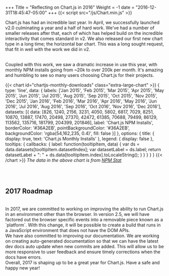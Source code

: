 +++
Title = "Reflecting on Chart.js in 2016"
Weight = -1
date = "2016-12-31T18:45:47-05:00"
+++
{{< script src="/js/Chart.min.js" >}}

Chart.js has had an incredible last year. In April, we successfully launched v2.0 culminating a year and a half of hard work. We've had a number of smaller releases after that, each of which has helped build on the incredible interactivity that comes standard in v2. We also released our first new chart type in a long time; the horizontal bar chart. This was a long sought request, that fit in well with the work we did in v2.

<br>
Coupled with this work, we saw a dramatic increase in use this year, with monthly NPM installs going from ~20k to over 200k per month. It's amazing and humbling to see so many users choosing Chart.js for their projects.

{{< chart id="chartjs-monthly-downloads" class="extra-large-chart" >}}
{
    type: 'line',
    data: {
        labels: ['Jan 2015', 'Feb 2015', 'Mar 2015', 'Apr 2015', 'May 2015', 'Jun 2015', 'Jul 2015', 'Aug 2015', 'Sep 2015', 'Oct 2015', 'Nov 2015', 'Dec 2015', 'Jan 2016', 'Feb 2016', 'Mar 2016', 'Apr 2016', 'May 2016', 'Jun 2016', 'Jul 2016', 'Aug 2016', 'Sep 2016', 'Oct 2016', 'Nov 2016', 'Dec 2016'],
        datasets: [{
            data: [826, 1240, 2156, 3231, 4050, 5802, 6817, 7029, 8251, 10870, 13887, 17470, 20498, 27370, 42472, 61385, 70688, 79499, 86129, 113562, 135716, 181799, 204399, 201846],
            label: 'Chart.js NPM Installs',
            borderColor: '#36A2EB',
            pointBackgroundColor: '#36A2EB',
            backgroundColor: 'rgba(54,162,235, 0.4)',
            fill: false
        }]
    },
    options: {
        title: {
            display: true,
            text: 'Chart.js Monthly Installs'
        },
        legend: {
            display: false
        },
        tooltips: {
            callbacks: {
                label: function(tooltipItem, data) {
                    var ds = data.datasets[tooltipItem.datasetIndex];
                    var datasetLabel = ds.label;
                    return datasetLabel + ": " + ds.data[tooltipItem.index].toLocaleString();
                }
            }
        }
    }
}
{{< /chart >}}
*The data in the above chart is from [NPM Stat](https://npm-stat.com/charts.html?package=Chart.js&from=2015-01-01&to=2016-12-31)*

<br>
<br>

## 2017 Roadmap
<br>
In 2017, we are committed to working on improving the ability to run Chart.js in an environment other than the browser. In version 2.5, we will have factored out the browser specific events into a removable piece known as a `platform`. With this change, it will be possible to create a build that runs in a JavaScript environment that does not have the DOM APIs.

<br>
We have also committed to improving our documentation. We are working on creating auto-generated documentation so that we can have the latest dev docs auto update when new commits are added. This will allow us to be more responsive to user feedback and ensure timely corrections when the docs have errors.

<br>
Overall, 2017 is shaping up to be a great year for Chart.js. Have a safe and happy new year!

